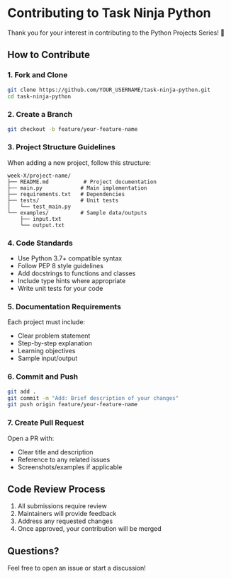 # Contributing to Task Ninja Python

Thank you for your interest in contributing to the Python Projects Series! 🎉

## How to Contribute

### 1. Fork and Clone
```bash
git clone https://github.com/YOUR_USERNAME/task-ninja-python.git
cd task-ninja-python
```

### 2. Create a Branch
```bash
git checkout -b feature/your-feature-name
```

### 3. Project Structure Guidelines

When adding a new project, follow this structure:
```
week-X/project-name/
├── README.md           # Project documentation
├── main.py            # Main implementation
├── requirements.txt   # Dependencies
├── tests/             # Unit tests
│   └── test_main.py
└── examples/          # Sample data/outputs
    ├── input.txt
    └── output.txt
```

### 4. Code Standards
- Use Python 3.7+ compatible syntax
- Follow PEP 8 style guidelines
- Add docstrings to functions and classes
- Include type hints where appropriate
- Write unit tests for your code

### 5. Documentation Requirements
Each project must include:
- Clear problem statement
- Step-by-step explanation
- Learning objectives
- Sample input/output

### 6. Commit and Push
```bash
git add .
git commit -m "Add: Brief description of your changes"
git push origin feature/your-feature-name
```

### 7. Create Pull Request
Open a PR with:
- Clear title and description
- Reference to any related issues
- Screenshots/examples if applicable

## Code Review Process

1. All submissions require review
2. Maintainers will provide feedback
3. Address any requested changes
4. Once approved, your contribution will be merged

## Questions?

Feel free to open an issue or start a discussion!
